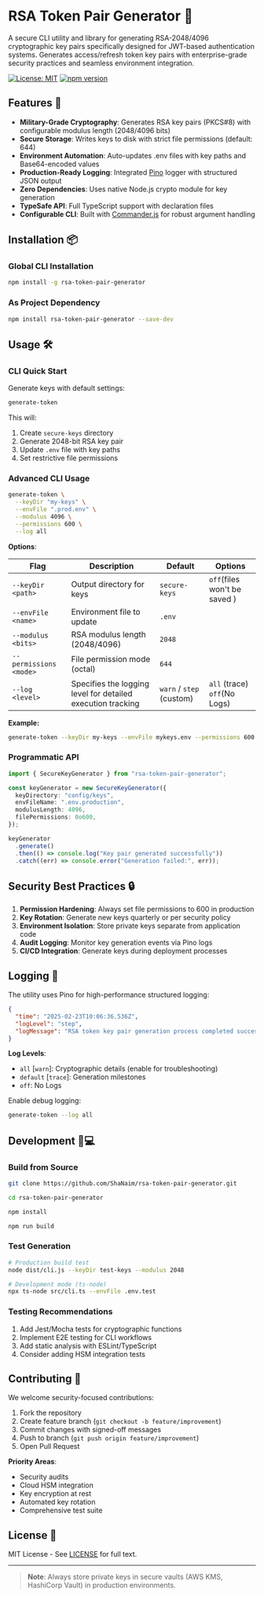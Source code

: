 # RSA Token Pair Generator 🔐

A secure CLI utility and library for generating RSA-2048/4096 cryptographic key pairs specifically designed for JWT-based authentication systems. Generates access/refresh token key pairs with enterprise-grade security practices and seamless environment integration.

[![License: MIT](https://img.shields.io/badge/License-MIT-blue.svg)](https://opensource.org/licenses/MIT)
[![npm version](https://img.shields.io/npm/v/rsa-token-pair-generator)](https://www.npmjs.com/package/jwt-token-pair-generator)

## Features 🚀

- **Military-Grade Cryptography**: Generates RSA key pairs (PKCS#8) with configurable modulus length (2048/4096 bits)
- **Secure Storage**: Writes keys to disk with strict file permissions (default: 644)
- **Environment Automation**: Auto-updates .env files with key paths and Base64-encoded values
- **Production-Ready Logging**: Integrated [Pino](https://getpino.io/) logger with structured JSON output
- **Zero Dependencies**: Uses native Node.js crypto module for key generation
- **TypeSafe API**: Full TypeScript support with declaration files
- **Configurable CLI**: Built with [Commander.js](https://github.com/tj/commander.js) for robust argument handling

## Installation 📦

### Global CLI Installation

```bash
npm install -g rsa-token-pair-generator
```

### As Project Dependency

```bash
npm install rsa-token-pair-generator --save-dev
```

## Usage 🛠️

### CLI Quick Start

Generate keys with default settings:

```bash
generate-token
```

This will:

1.  Create `secure-keys` directory
2.  Generate 2048-bit RSA key pair
3.  Update `.env` file with key paths
4.  Set restrictive file permissions

### Advanced CLI Usage

```bash
generate-token \
  --keyDir "my-keys" \
  --envFile ".prod.env" \
  --modulus 4096 \
  --permissions 600 \
  --log all
```

**Options**:

| Flag                   | Description                                                 | Default                  | Options                      |
| ---------------------- | ----------------------------------------------------------- | ------------------------ | ---------------------------- |
| `--keyDir <path>`      | Output directory for keys                                   | `secure-keys`            | `off`(files won't be saved ) |
| `--envFile <name>`     | Environment file to update                                  | `.env`                   |                              |
| `--modulus <bits>`     | RSA modulus length (2048/4096)                              | `2048`                   |                              |
| `--permissions <mode>` | File permission mode (octal)                                | `644`                    |                              |
| `--log <level>`        | Specifies the logging level for detailed execution tracking | `warn` / `step` (custom) | `all` (trace) `off`(No Logs) |

**Example:**

```bash
generate-token --keyDir my-keys --envFile mykeys.env --permissions 600 --modulus 4096
```

### Programmatic API

```typescript
import { SecureKeyGenerator } from "rsa-token-pair-generator";

const keyGenerator = new SecureKeyGenerator({
  keyDirectory: "config/keys",
  envFileName: ".env.production",
  modulusLength: 4096,
  filePermissions: 0o600,
});

keyGenerator
  .generate()
  .then(() => console.log("Key pair generated successfully"))
  .catch((err) => console.error("Generation failed:", err));
```

## Security Best Practices 🔒

1.  **Permission Hardening**: Always set file permissions to 600 in production
2.  **Key Rotation**: Generate new keys quarterly or per security policy
3.  **Environment Isolation**: Store private keys separate from application code
4.  **Audit Logging**: Monitor key generation events via Pino logs
5.  **CI/CD Integration**: Generate keys during deployment processes

## Logging 📝

The utility uses Pino for high-performance structured logging:

```json
{
  "time": "2025-02-23T10:06:36.536Z",
  "logLevel": "step",
  "logMessage": "RSA token key pair generation process completed successfully."
}
```

**Log Levels**:

- `all` [`warn`]: Cryptographic details (enable for troubleshooting)
- `default` [`trace`]: Generation milestones
- `off`: No Logs

Enable debug logging:

```bash
generate-token --log all
```

## Development 🧑💻

### Build from Source

```bash
git clone https://github.com/ShaNaim/rsa-token-pair-generator.git
```

```bash
cd rsa-token-pair-generator
```

```bash
npm install
```

```bash
npm run build
```

### Test Generation

```bash
# Production build test
node dist/cli.js --keyDir test-keys --modulus 2048

# Development mode (ts-node)
npx ts-node src/cli.ts --envFile .env.test
```

### Testing Recommendations

1.  Add Jest/Mocha tests for cryptographic functions
2.  Implement E2E testing for CLI workflows
3.  Add static analysis with ESLint/TypeScript
4.  Consider adding HSM integration tests

## Contributing 🤝

We welcome security-focused contributions:

1.  Fork the repository
2.  Create feature branch (`git checkout -b feature/improvement`)
3.  Commit changes with signed-off messages
4.  Push to branch (`git push origin feature/improvement`)
5.  Open Pull Request

**Priority Areas**:

- Security audits
- Cloud HSM integration
- Key encryption at rest
- Automated key rotation
- Comprehensive test suite

## License 📄

MIT License - See [LICENSE](https://github.com/ShaNaim/rsa-token-pair-generator/blob/main/LICENSE) for full text.

---

> **Note**: Always store private keys in secure vaults (AWS KMS, HashiCorp Vault) in production environments.
